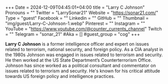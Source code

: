 +++
Date = 2024-12-09T04:45:01+04:00
title = "Larry C Johnson"
Pronouns = ""
Twitter = "LarrySonar21"
Website = "https://sonar21.com/"
Type = "guest"
Facebook = ""
Linkedin = ""
GitHub = ""
Thumbnail = "img/guest/Larry-C-Johnson-1.webp"
Pinterest = ""
Instagram = ""
YouTube = "https://www.youtube.com/@counter_currents_channel"
Twitch = ""
Telegram = "sonar_21"
#Aka = []
#guest_group = "cog"
+++

__Larry C Johnson__ is a former intelligence officer and expert on issues related to terrorism, national security, and foreign policy. As a CIA analyst in the 1980s Johnson was engaged in issues related to terrorism and security. He then worked at the US State Department’s Counterterrorism Office. Johnson has since worked as a political consultant and commentator on issues related to terrorism and security. He's known for his critical attitude towards US foreign policy and intelligence practices.
